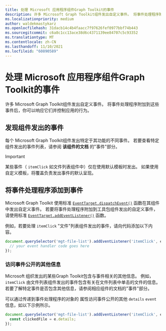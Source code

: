 ```yaml
---
title: 处理 Microsoft 应用程序组件Graph Toolkit的事件
description: 许多 Microsoft Graph Toolkit组件发出自定义事件。 将事件处理程序附加到这些事件后，你可以响应它们并控制应用的行为。
ms.localizationpriority: medium
author: waldekmastykarz
ms.openlocfilehash: 31dacb14c4b4faacc7f97626fef0977bbf74b443
ms.sourcegitcommit: c6a8c1cc13ace38d6c4371139ee84707c5c93352
ms.translationtype: MT
ms.contentlocale: zh-CN
ms.lasthandoff: 11/10/2021
ms.locfileid: "60890589"
---
```

# <a name="handle-events-exposed-by-microsoft-graph-toolkit-components"></a>处理 Microsoft 应用程序组件Graph Toolkit的事件

许多 Microsoft Graph Toolkit组件发出自定义事件。 将事件处理程序附加到这些事件后，你可以响应它们并控制应用的行为。

## <a name="discover-which-events-components-emit"></a>发现组件发出的事件

每个 Microsoft Graph Toolkit组件发出特定于其功能的不同事件。 若要查看特定组件发出的事件列表，请参阅 **该组件的文档** 的"事件"部分。

> [!IMPORTANT]
> 某些事件（ `itemClick` 如文件列表组件中）仅在使用默认模板时发出。 如果使用自定义模板，将覆盖负责发出事件的默认呈现。

## <a name="add-event-handlers-to-events"></a>将事件处理程序添加到事件

Microsoft Graph Toolkit 使用标准 [`EventTarget.dispatchEvent()`](https://developer.mozilla.org/docs/Web/API/EventTarget/dispatchEvent) 函数在其组件中发出自定义事件。 若要将事件处理程序附加到工具包组件发出的自定义事件，请使用标准 [`EventTarget.addEventListener()`](https://developer.mozilla.org/docs/Web/API/EventTarget/addEventListener) 函数。

例如，若要处理 `itemClick` "文件"列表组件发出的事件，请向代码添加以下内容。

```javascript
document.querySelector('mgt-file-list').addEventListener('itemClick', e => {
  // your event handler code goes here
});
```

### <a name="access-additional-information-exposed-by-the-event"></a>访问事件公开的其他信息

Microsoft 组织发出的某些Graph Toolkit包含与事件相关的其他信息。 例如， `itemClick` 由文件列表组件发出的事件包含有关在文件列表中单击的文件的信息。 若要了解特定事件是否包含其他信息，请参阅相应组件的文档的"事件"部分。

可以通过传递到事件处理程序的对象的 属性访问事件公开的其他 `details` `event` 信息，如以下示例所示。

```javascript
document.querySelector('mgt-file-list').addEventListener('itemClick', e => {
  const clickedFile = e.details;
});
```
